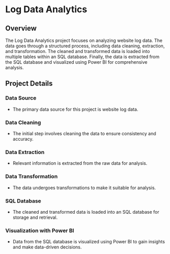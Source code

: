 # Log Data Analytics

## Overview

The Log Data Analytics project focuses on analyzing website log data. The data goes through a structured process, including data cleaning, extraction, and transformation. The cleaned and transformed data is loaded into multiple tables within an SQL database. Finally, the data is extracted from the SQL database and visualized using Power BI for comprehensive analysis.

## Project Details

### Data Source
- The primary data source for this project is website log data.

### Data Cleaning
- The initial step involves cleaning the data to ensure consistency and accuracy.

### Data Extraction
- Relevant information is extracted from the raw data for analysis.

### Data Transformation
- The data undergoes transformations to make it suitable for analysis.

### SQL Database
- The cleaned and transformed data is loaded into an SQL database for storage and retrieval.

### Visualization with Power BI
- Data from the SQL database is visualized using Power BI to gain insights and make data-driven decisions.

